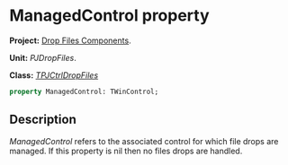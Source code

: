 # ManagedControl property #

**Project:** [Drop Files Components](../API.md).

**Unit:** _PJDropFiles_.

**Class:** _[TPJCtrlDropFiles](./TPJCtrlDropFiles.md)_

```pascal
property ManagedControl: TWinControl;
```

## Description ##

_ManagedControl_ refers to the associated control for which file drops are managed. If this property is nil then no files drops are handled.